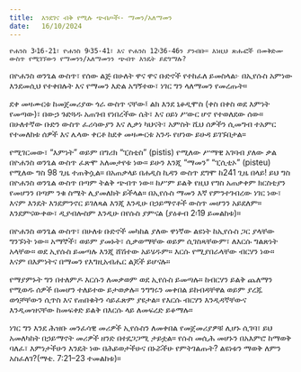 ```yaml
---
title:  እንደገና ብቅ የሚሉ ጭብጦች፡- ማመን/አለማመን
date:   16/10/2024
---
```


`ዮሐንስ 3፡16-21፣ ዮሐንስ 9፡35-41፣ እና ዮሐንስ 12፡36-46ን ያንብቡ። እነዚህ ጽሑፎች በመቅድሙ ውስጥ የሚገኘውን የማመንን/አለማመንን ጭብጥ እንዴት ይደግማሉ?`

በዮሐንስ ወንጌል ውስጥ፣ የሰው ልጅ በሁለት ዋና ዋና ቡድኖች የተከፈለ ይመስላል፦ በኢየሱስ አምነው እንደመሲህ የተቀበሉት እና የማመን እድል አግኝተው፣ ነገር ግን ላለማመን የመረጡት።

ደቀ መዛሙርቱ ከመጀመሪያው ጎራ ውስጥ ናቸው፤ ልክ እንደ ኒቆዲሞስ (ቀስ በቀስ ወደ እምነት የመጣው)፣ በውኃ ጉድጓዱ አጠገብ የነበረችው ሴት፣ እና ዐይነ ሥውር ሆኖ የተወለደው ሰው። በሁለተኛው ቡድን ውስጥ ፈሪሳውያን እና ሊቃነ ካህናት፣ አምስት ሺህ ሰዎችን ሲመግብ ተአምር የተመለከቱ ሰዎች እና ሌላው ቀርቶ ከደቀ መዛሙርቱ አንዱ የሆነው ይሁዳ ይገኙበታል።

የሚገርመው፣ “እምነት” ወይም በግሪክ “ፒስቲስ” (pistis) የሚለው ሥማዊ አገባብ ያለው ቃል በዮሐንስ ወንጌል ውስጥ ፈጽሞ አለመታየቱ ነው። ይሁን እንጂ “ማመን” “ፒሲቲኦ” (pisteu) የሚለው ግስ 98 ጊዜ ተጠቅሷል። በአጠቃላይ በሐዲስ ኪዳን ውስጥ ደግሞ ከ241 ጊዜ በላይ! ይህ ግስ በዮሐንስ ወንጌል ውስጥ በጣም ትልቅ ጭብጥ ነው። ከሥም ይልቅ የዚህ የግስ አጠቃቀም ክርስቲያን የመሆንን በጣም ንቁ ስሜት ሊያመለክት ይችላል። በኢየሱስ ማመን እኛ የምንተገብረው ነገር ነው፣ እናም እንዴት እንደምንኖር ይገለጻል እንጂ እንዲሁ በኃይማኖቶች ውስጥ መሆንን አይደለም። እንደምናውቀው፣ ዲያብሎስም እንዲሁ በየሱስ ያምናል (ያዕቆብ 2፡19 ይመልከቱ)።

በዮሐንስ ወንጌል ውስጥ፣ በሁለቱ ቡድኖች መካከል ያለው ዋነኛው ልዩነት ከኢየሱስ ጋር ያላቸው ግንኙነት ነው። አማኞች፣ ወይም ያመኑት፣ ሲቃወማቸው ወይም ሲገስጻቸውም፣ ለእርሱ ግልጽነት አላቸው። ወደ ኢየሱስ ይመጣሉ እንጂ ሸሽተው አይሄዱም። እርሱ የሚያበራላቸው ብርሃን ነው። እናም በእምነትና በማመን የእግዚአብሔር ልጆች ይሆናሉ።

የማያምኑት ግን በተለምዶ እርሱን ለመቃወም ወደ ኢየሱስ ይመጣሉ። ከብርሃን ይልቅ ጨለማን የሚወዱ ሰዎች በመሆን ተለይተው ይታወቃሉ። ንግግሩን መቀበል ይከብዳቸዋል ወይም ያረጁ ወጎቻቸውን ሲጥስ እና የጠበቁትን ሳይፈጽም ያዩታል። የእርሱ ብርሃን እንዲዳኛቸውና እንዲመዝናቸው ከመፍቀድ ይልቅ በእርሱ ላይ ለመፍረድ ይቆማሉ።

ነገር ግን እንደ ሕዝቡ መንፈሳዊ መሪዎች ኢየሱስን ለመቀበል የመጀመሪያዎቹ ሊሆኑ ሲገባ፣ ይህ አመለካከት በኃይማኖት መሪዎች ዘንድ በተደጋጋሚ ታይቷል። የሱስ መሲሕ መሆኑን በአእምሮ ከማወቅ ባለፈ፣ እምነታችሁን እንዴት ነው በሕይወታችሁና በኑሯችሁ የምትገልጡት? ልዩነቱን ማወቅ ለምን አስፈለገ?(ማቴ. 7:21–23 ተመልከቱ)።